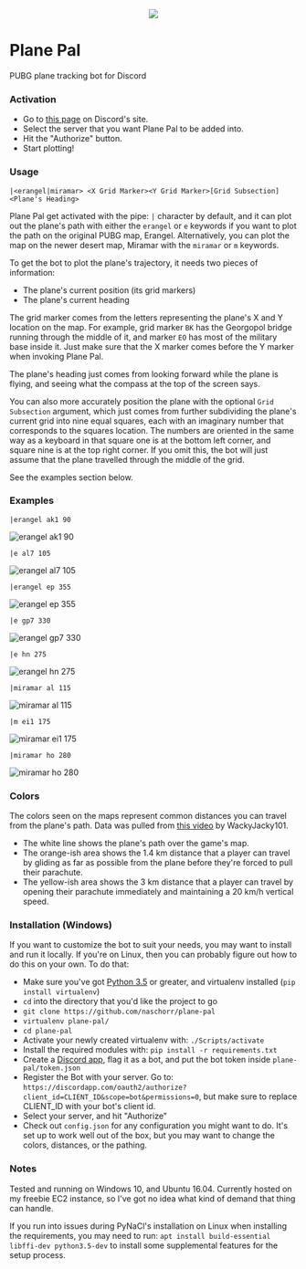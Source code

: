 <p align="center"><img src="https://raw.githubusercontent.com/naschorr/plane-pal/master/resources/avatar small.png"></p>

# Plane Pal
PUBG plane tracking bot for Discord

### Activation
- Go to [this page](https://discordapp.com/oauth2/authorize?client_id=361729535496028161&scope=bot&permissions=0) on Discord's site.
- Select the server that you want Plane Pal to be added into.
- Hit the "Authorize" button.
- Start plotting!

### Usage
`|<erangel|miramar> <X Grid Marker><Y Grid Marker>[Grid Subsection] <Plane's Heading>`

Plane Pal get activated with the pipe: `|` character by default, and it can plot out the plane's path with either the `erangel` or `e` keywords if you want to plot the path on the original PUBG map, Erangel. Alternatively, you can plot the map on the newer desert map, Miramar with the `miramar` or `m` keywords.

To get the bot to plot the plane's trajectory, it needs two pieces of information:
- The plane's current position (its grid markers)
- The plane's current heading

The grid marker comes from the letters representing the plane's X and Y location on the map. For example, grid marker `BK` has the Georgopol bridge running through the middle of it, and marker `EO` has most of the military base inside it. Just make sure that the X marker comes before the Y marker when invoking Plane Pal.

The plane's heading just comes from looking forward while the plane is flying, and seeing what the compass at the top of the screen says.

You can also more accurately position the plane with the optional `Grid Subsection` argument, which just comes from further subdividing the plane's current grid into nine equal squares, each with an imaginary number that corresponds to the squares location. The numbers are oriented in the same way as a keyboard in that square one is at the bottom left corner, and square nine is at the top right corner. If you omit this, the bot will just assume that the plane travelled through the middle of the grid.

See the examples section below.

### Examples
`|erangel ak1 90`

![erangel ak1 90](https://raw.githubusercontent.com/naschorr/plane-pal/master/resources/examples/erangel%20ak1%2090.jpeg)


`|e al7 105`

![erangel al7 105](https://raw.githubusercontent.com/naschorr/plane-pal/master/resources/examples/erangel%20al7%20105.jpeg)


`|erangel ep 355`

![erangel ep 355](https://raw.githubusercontent.com/naschorr/plane-pal/master/resources/examples/erangel%20ep%20355.jpeg)


`|e gp7 330`

![erangel gp7 330](https://raw.githubusercontent.com/naschorr/plane-pal/master/resources/examples/erangel%20gp7%20330.jpeg)


`|e hn 275`

![erangel hn 275](https://raw.githubusercontent.com/naschorr/plane-pal/master/resources/examples/erangel%20hn%20275.jpeg)


`|miramar al 115`

![miramar al 115](https://raw.githubusercontent.com/naschorr/plane-pal/master/resources/examples/miramar%20al%20115.jpeg)


`|m ei1 175`

![miramar ei1 175](https://raw.githubusercontent.com/naschorr/plane-pal/master/resources/examples/miramar%20ei1%20175.jpeg)


`|miramar ho 280`

![miramar ho 280](https://raw.githubusercontent.com/naschorr/plane-pal/master/resources/examples/miramar%20ho%20280.jpeg)

### Colors
The colors seen on the maps represent common distances you can travel from the plane's path. Data was pulled from [this video](https://www.youtube.com/watch?v=worfS4pDkP4) by WackyJacky101.

- The white line shows the plane's path over the game's map.
- The orange-ish area shows the 1.4 km distance that a player can travel by gliding as far as possible from the plane before they're forced to pull their parachute.
- The yellow-ish area shows the 3 km distance that a player can travel by opening their parachute immediately and maintaining a 20 km/h vertical speed.

### Installation (Windows)
If you want to customize the bot to suit your needs, you may want to install and run it locally. If you're on Linux, then you can probably figure out how to do this on your own. To do that:

- Make sure you've got [Python 3.5](https://www.python.org/downloads/) or greater, and virtualenv installed (`pip install virtualenv`)
- `cd` into the directory that you'd like the project to go
- `git clone https://github.com/naschorr/plane-pal`
- `virtualenv plane-pal/`
- `cd plane-pal`
- Activate your newly created virtualenv with: `./Scripts/activate`
- Install the required modules with: `pip install -r requirements.txt`
- Create a [Discord app](https://discordapp.com/developers/applications/me), flag it as a bot, and put the bot token inside `plane-pal/token.json`
- Register the Bot with your server. Go to: `https://discordapp.com/oauth2/authorize?client_id=CLIENT_ID&scope=bot&permissions=0`, but make sure to replace CLIENT_ID with your bot's client id.
- Select your server, and hit "Authorize"
- Check out `config.json` for any configuration you might want to do. It's set up to work well out of the box, but you may want to change the colors, distances, or the pathing.

### Notes
Tested and running on Windows 10, and Ubuntu 16.04.
Currently hosted on my freebie EC2 instance, so I've got no idea what kind of demand that thing can handle.

If you run into issues during PyNaCl's installation on Linux when installing the requirements, you may need to run: `apt install build-essential libffi-dev python3.5-dev` to install some supplemental features for the setup process.
